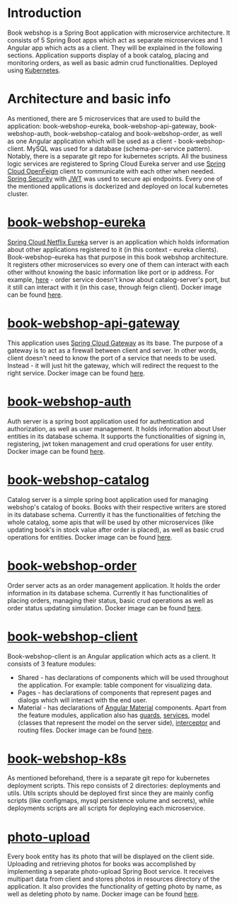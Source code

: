 Introduction
============

Book webshop is a Spring Boot application with microservice architecture. It consists of 5 Spring Boot apps which act as separate microservices and 1 Angular app which acts as a client. They will be explained in the following sections.
Application supports display of a book catalog, placing and monitoring orders, as well as basic admin crud functionalities. 
Deployed using [Kubernetes](https://kubernetes.io/).

Architecture and basic info
=================
As mentioned, there are 5 microservices that are used to build the application: book-webshop-eureka, book-webshop-api-gateway, book-webshop-auth, book-webshop-catalog and book-webshop-order, as well as one Angular application which will be used as a client - book-webshop-client. MySQL was used for a database (schema-per-service pattern). Notably, there is a separate git repo for kubernetes scripts. All the business logic services are registered to Spring Cloud Eureka server and use [Spring Cloud OpenFeign](https://spring.io/projects/spring-cloud-openfeign) client to communicate with each other when needed. [Spring Security](https://spring.io/projects/spring-security) with [JWT](https://jwt.io/) was used to secure api endpoints.
Every one of the mentioned applications is dockerized and deployed on local kubernetes cluster.

[book-webshop-eureka](https://github.com/miloradradovic/book-webshop-eureka)
=====================
[Spring Cloud Netflix Eureka](https://spring.io/projects/spring-cloud-netflix) server is an application which holds information about other applications registered to it (in this context - eureka clients). Book-webshop-eureka has that purpose in this book webshop architecture. It registers other microservices so every one of them can interact with each other without knowing the basic information like port or ip address. For example, [here](https://github.com/miloradradovic/book-webshop-order/blob/main/src/main/java/com/example/orderservice/feign/BookFeign.java) - order service doesn't know about catalog-server's port, but it still can interact with it (in this case, through feign client). Docker image can be found [here](https://hub.docker.com/r/comeee98/book-webshop-eureka).

[book-webshop-api-gateway](https://github.com/miloradradovic/book-webshop-api-gateway)
==========================
This application uses [Spring Cloud Gateway](https://spring.io/projects/spring-cloud-gateway) as its base. The purpose of a gateway is to act as a firewall between client and server. In other words, client doesn't need to know the port of a service that needs to be used. Instead - it will just hit the gateway, which will redirect the request to the right service. Docker image can be found [here](https://hub.docker.com/r/comeee98/book-webshop-api-gateway).

[book-webshop-auth](https://github.com/miloradradovic/book-webshop-auth)
===================
Auth server is a spring boot application used for authentication and authorization, as well as user management. It holds information about User entities in its database schema. It supports the functionalities of signing in, registering, jwt token management and crud operations for user entity. Docker image can be found [here](https://hub.docker.com/r/comeee98/book-webshop-auth).

[book-webshop-catalog](https://github.com/miloradradovic/book-webshop-catalog)
======================
Catalog server is a simple spring boot application used for managing webshop's catalog of books. Books with their respective writers are stored in its database schema. Currently it has the functionalities of fetching the whole catalog, some apis that will be used by other microservices (like updating book's in stock value after order is placed), as well as basic crud operations for entities. Docker image can be found [here](https://hub.docker.com/r/comeee98/book-webshop-catalog).

[book-webshop-order](https://github.com/miloradradovic/book-webshop-order)
====================
Order server acts as an order management application. It holds the order information in its database schema. Currently it has functionalities of placing orders, managing their status, basic crud operations as well as order status updating simulation. Docker image can be found [here](https://hub.docker.com/r/comeee98/book-webshop-order).

[book-webshop-client](https://github.com/miloradradovic/book-webshop-client)
=====================
Book-webshop-client is an Angular application which acts as a client. It consists of 3 feature modules:
  - Shared - has declarations of components which will be used throughout the application. For example: table component for visualizing data.
  - Pages - has declarations of components that represent pages and dialogs which will interact with the end user.
  - Material - has declarations of [Angular Material](https://material.angular.io/) components.
Apart from the feature modules, application also has [guards](https://angular.io/api/router/CanActivate), [services](https://angular.io/guide/architecture-services), model (classes that represent the model on the server side), [interceptor](https://angular.io/api/common/http/HttpInterceptor) and routing files. Docker image can be found [here](https://hub.docker.com/r/comeee98/book-webshop-client).

[book-webshop-k8s](https://github.com/miloradradovic/book-webshop-k8s)
==================
As mentioned beforehand, there is a separate git repo for kubernetes deployment scripts. This repo consists of 2 directories: deployments and utils. Utils scripts should be deployed first since they are mainly config scripts (like configmaps, mysql persistence volume and secrets), while deployments scripts are all scripts for deploying each microservice.

[photo-upload](https://github.com/miloradradovic/photo-upload)
==============
Every book entity has its photo that will be displayed on the client side. Uploading and retrieving photos for books was accomplished by implementing a separate photo-upload Spring Boot service. It receives multipart data from client and stores photos in resources directory of the application. It also provides the functionality of getting photo by name, as well as deleting photo by name. Docker image can be found [here](https://hub.docker.com/r/comeee98/photo-upload).
